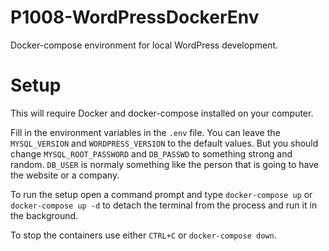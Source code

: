# P1008-WordPressDockerEnv
Docker-compose environment for local WordPress development.

# Setup
This will require Docker and docker-compose installed on your computer.


Fill in the environment variables in the `.env` file. You can leave the `MYSQL_VERSION` and `WORDPRESS_VERSION` to the default values.
But you should change `MYSQL_ROOT_PASSWORD` and `DB_PASSWD` to something strong and random. `DB_USER` is normaly something like the person that is going to have the website or a company.


To run the setup open a command prompt and type `docker-compose up` or `docker-compose up -d` to detach the terminal from the process and run it in the background.


To stop the containers use either `CTRL+C` or `docker-compose down`.
